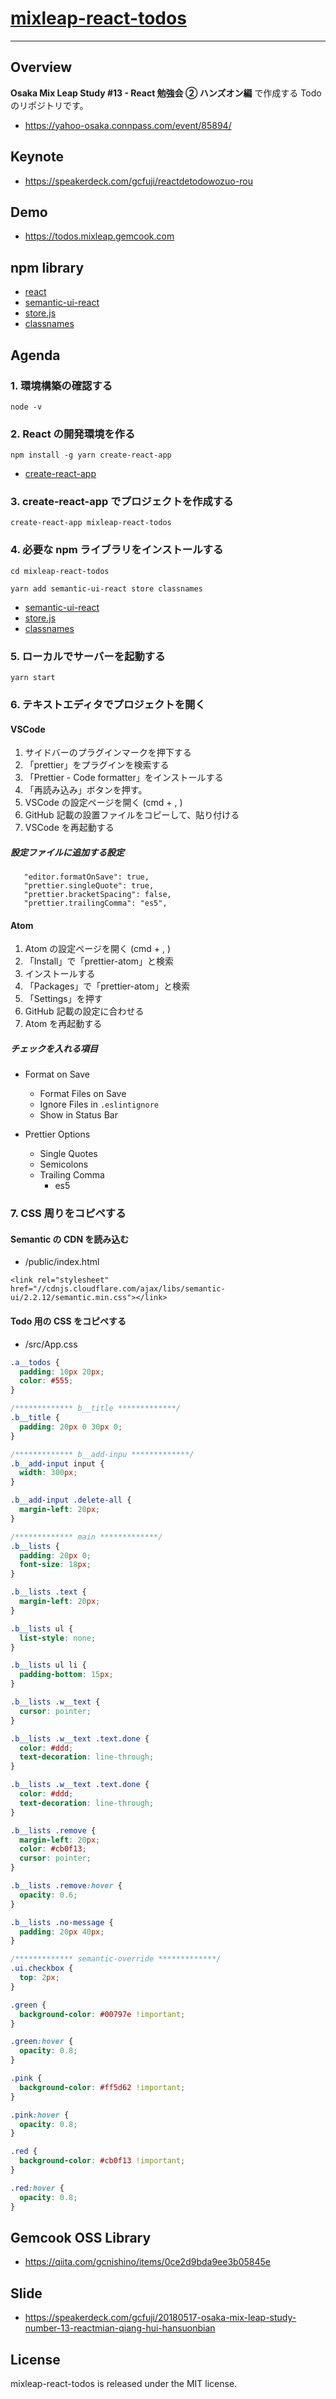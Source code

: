 # [mixleap-react-todos](https://todos.mixleap.gemcook.com)

---

## Overview

**Osaka Mix Leap Study #13 - React 勉強会 ② ハンズオン編** で作成する Todo のリポジトリです。

* https://yahoo-osaka.connpass.com/event/85894/

## Keynote

* https://speakerdeck.com/gcfuji/reactdetodowozuo-rou

## Demo

* https://todos.mixleap.gemcook.com

## npm library

* [react](https://reactjs.org/)
* [semantic-ui-react](https://react.semantic-ui.com/usage)
* [store.js](https://github.com/marcuswestin/store.js)
* [classnames](https://github.com/JedWatson/classnames)

## Agenda

### 1. 環境構築の確認する

```
node -v
```

### 2. React の開発環境を作る

```
npm install -g yarn create-react-app
```

* [create-react-app](https://github.com/facebook/create-react-app)

### 3. create-react-app でプロジェクトを作成する

```
create-react-app mixleap-react-todos
```

### 4. 必要な npm ライブラリをインストールする

```
cd mixleap-react-todos
```

```
yarn add semantic-ui-react store classnames
```

* [semantic-ui-react](https://react.semantic-ui.com/usage)
* [store.js](https://github.com/marcuswestin/store.js)
* [classnames](https://github.com/JedWatson/classnames)

### 5. ローカルでサーバーを起動する

```
yarn start
```

### 6. テキストエディタでプロジェクトを開く

#### VSCode

1.  サイドバーのプラグインマークを押下する
2.  「prettier」をプラグインを検索する
3.  「Prettier - Code formatter」をインストールする
4.  「再読み込み」ボタンを押す。
5.  VSCode の設定ページを開く (cmd + , )
6.  GitHub 記載の設置ファイルをコピーして、貼り付ける
7.  VSCode を再起動する

##### 設定ファイルに追加する設定

```
   "editor.formatOnSave": true,
   "prettier.singleQuote": true,
   "prettier.bracketSpacing": false,
   "prettier.trailingComma": "es5",
```

#### Atom

1.  Atom の設定ページを開く (cmd + , )
2.  「Install」で「prettier-atom」と検索
3.  インストールする
4.  「Packages」で「prettier-atom」と検索
5.  「Settings」を押す
6.  GitHub 記載の設定に合わせる
7.  Atom を再起動する

##### チェックを入れる項目

* Format on Save

  * Format Files on Save
  * Ignore Files in `.eslintignore`
  * Show in Status Bar

* Prettier Options
  * Single Quotes
  * Semicolons
  * Trailing Comma
    * es5

### 7. CSS 周りをコピペする

#### Semantic の CDN を読み込む

* /public/index.html

```
<link rel="stylesheet" href="//cdnjs.cloudflare.com/ajax/libs/semantic-ui/2.2.12/semantic.min.css"></link>
```

#### Todo 用の CSS をコピペする

* /src/App.css

```scss
.a__todos {
  padding: 10px 20px;
  color: #555;
}

/************* b__title *************/
.b__title {
  padding: 20px 0 30px 0;
}

/************* b__add-inpu *************/
.b__add-input input {
  width: 300px;
}

.b__add-input .delete-all {
  margin-left: 20px;
}

/************* main *************/
.b__lists {
  padding: 20px 0;
  font-size: 18px;
}

.b__lists .text {
  margin-left: 20px;
}

.b__lists ul {
  list-style: none;
}

.b__lists ul li {
  padding-bottom: 15px;
}

.b__lists .w__text {
  cursor: pointer;
}

.b__lists .w__text .text.done {
  color: #ddd;
  text-decoration: line-through;
}

.b__lists .w__text .text.done {
  color: #ddd;
  text-decoration: line-through;
}

.b__lists .remove {
  margin-left: 20px;
  color: #cb0f13;
  cursor: pointer;
}

.b__lists .remove:hover {
  opacity: 0.6;
}

.b__lists .no-message {
  padding: 20px 40px;
}

/************* semantic-override *************/
.ui.checkbox {
  top: 2px;
}

.green {
  background-color: #00797e !important;
}

.green:hover {
  opacity: 0.8;
}

.pink {
  background-color: #ff5d62 !important;
}

.pink:hover {
  opacity: 0.8;
}

.red {
  background-color: #cb0f13 !important;
}

.red:hover {
  opacity: 0.8;
}
```

## Gemcook OSS Library

* https://qiita.com/gcnishino/items/0ce2d9bda9ee3b05845e

## Slide

* https://speakerdeck.com/gcfuji/20180517-osaka-mix-leap-study-number-13-reactmian-qiang-hui-hansuonbian

## License

mixleap-react-todos is released under the MIT license.
